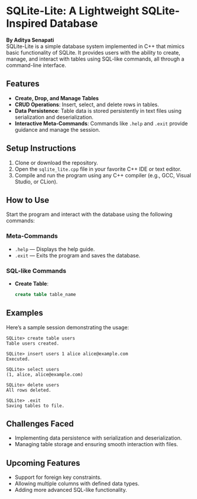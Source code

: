 # SQLite-Lite: A Lightweight SQLite-Inspired Database  

**By Aditya Senapati**  
SQLite-Lite is a simple database system implemented in C++ that mimics basic functionality of SQLite. It provides users with the ability to create, manage, and interact with tables using SQL-like commands, all through a command-line interface.  

## **Features**  
- **Create, Drop, and Manage Tables**  
- **CRUD Operations**: Insert, select, and delete rows in tables.  
- **Data Persistence**: Table data is stored persistently in text files using serialization and deserialization.  
- **Interactive Meta-Commands**: Commands like `.help` and `.exit` provide guidance and manage the session.  

## **Setup Instructions**  
1. Clone or download the repository.  
2. Open the `sqlite_lite.cpp` file in your favorite C++ IDE or text editor.  
3. Compile and run the program using any C++ compiler (e.g., GCC, Visual Studio, or CLion).  

## **How to Use**  
Start the program and interact with the database using the following commands:  

### **Meta-Commands**  
- `.help` — Displays the help guide.  
- `.exit` — Exits the program and saves the database.  

### **SQL-like Commands**  
- **Create Table**:  
  ```sql
  create table table_name

## Examples
Here’s a sample session demonstrating the usage:

```plaintext
SQLite> create table users    
Table users created.    

SQLite> insert users 1 alice alice@example.com    
Executed.    

SQLite> select users    
(1, alice, alice@example.com)    

SQLite> delete users   
All rows deleted.    

SQLite> .exit    
Saving tables to file.  
```

## **Challenges Faced**
- Implementing data persistence with serialization and deserialization.  
- Managing table storage and ensuring smooth interaction with files.  

## **Upcoming Features**
- Support for foreign key constraints.  
- Allowing multiple columns with defined data types.  
- Adding more advanced SQL-like functionality.
